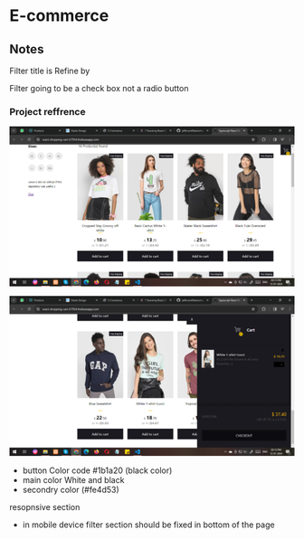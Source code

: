 # E-commerce

## Notes
Filter title is Refine by

Filter going to be a check box not a radio button

### Project reffrence 
![product ui](./refrence%20ui/product%20ui.png)

![checkout ui](./refrence%20ui/checkout%20ui.png)


- button Color code #1b1a20 (black color)
- main color White and black
- secondry color (#fe4d53)



resopnsive section 
- in mobile device filter section should be fixed in bottom of the page 
